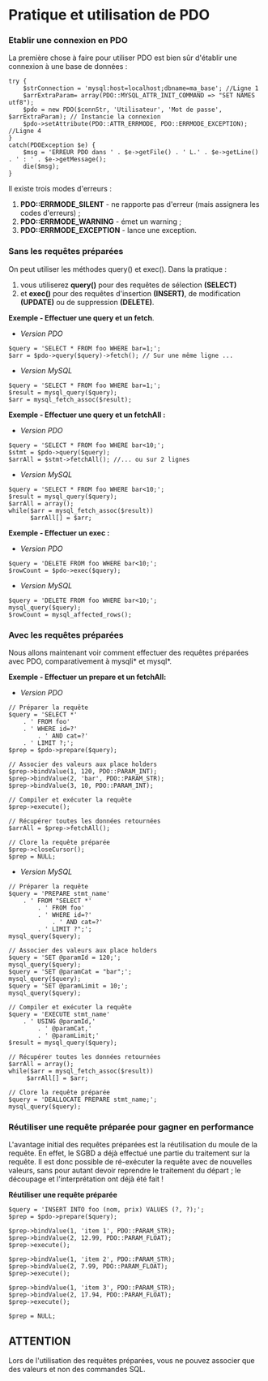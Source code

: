 # Pratique et utilisation de PDO

### Etablir une connexion en PDO

La première chose à faire pour utiliser PDO est bien sûr d'établir une connexion à une base de données :

```
try {
    $strConnection = 'mysql:host=localhost;dbname=ma_base'; //Ligne 1
    $arrExtraParam= array(PDO::MYSQL_ATTR_INIT_COMMAND => "SET NAMES utf8");
    $pdo = new PDO($connStr, 'Utilisateur', 'Mot de passe', $arrExtraParam); // Instancie la connexion
    $pdo->setAttribute(PDO::ATTR_ERRMODE, PDO::ERRMODE_EXCEPTION); //Ligne 4
}
catch(PDOException $e) {
    $msg = 'ERREUR PDO dans ' . $e->getFile() . ' L.' . $e->getLine() . ' : ' . $e->getMessage();
    die($msg);
}
```

Il existe trois modes d'erreurs :

1. **PDO::ERRMODE_SILENT** - ne rapporte pas d'erreur (mais assignera les codes d'erreurs) ;
2. **PDO::ERRMODE_WARNING** - émet un warning ;
3. **PDO::ERRMODE_EXCEPTION** - lance une exception.

### Sans les requêtes préparées

On peut utiliser les méthodes query() et exec().
Dans la pratique :

1. vous utiliserez **query()** pour des requêtes de sélection **(SELECT)**
2. et **exec()** pour des requêtes d'insertion **(INSERT)**, de modification **(UPDATE)** ou de suppression **(DELETE)**.

**Exemple - Effectuer une query et un fetch**.

-   _Version PDO_

```
$query = 'SELECT * FROM foo WHERE bar=1;';
$arr = $pdo->query($query)->fetch(); // Sur une même ligne ...
```

-   _Version MySQL_

```
$query = 'SELECT * FROM foo WHERE bar=1;';
$result = mysql_query($query);
$arr = mysql_fetch_assoc($result);
```

**Exemple - Effectuer une query et un fetchAll :**

-   _Version PDO_

```
$query = 'SELECT * FROM foo WHERE bar<10;';
$stmt = $pdo->query($query);
$arrAll = $stmt->fetchAll(); //... ou sur 2 lignes
```

-   _Version MySQL_

```
$query = 'SELECT * FROM foo WHERE bar<10;';
$result = mysql_query($query);
$arrAll = array();
while($arr = mysql_fetch_assoc($result))
      $arrAll[] = $arr;
```

**Exemple - Effectuer un exec :**

-   _Version PDO_

```
$query = 'DELETE FROM foo WHERE bar<10;';
$rowCount = $pdo->exec($query);
```

-   _Version MySQL_

```
$query = 'DELETE FROM foo WHERE bar<10;';
mysql_query($query);
$rowCount = mysql_affected_rows();
```

### Avec les requêtes préparées

Nous allons maintenant voir comment effectuer des requêtes préparées avec PDO, comparativement à mysqli* et mysql*.

**Exemple - Effectuer un prepare et un fetchAll:**

-   _Version PDO_

```
// Préparer la requête
$query = 'SELECT *'
	. ' FROM foo'
	. ' WHERE id=?'
		. ' AND cat=?'
	. ' LIMIT ?;';
$prep = $pdo->prepare($query);

// Associer des valeurs aux place holders
$prep->bindValue(1, 120, PDO::PARAM_INT);
$prep->bindValue(2, 'bar', PDO::PARAM_STR);
$prep->bindValue(3, 10, PDO::PARAM_INT);

// Compiler et exécuter la requête
$prep->execute();

// Récupérer toutes les données retournées
$arrAll = $prep->fetchAll();

// Clore la requête préparée
$prep->closeCursor();
$prep = NULL;
```

-   _Version MySQL_

```
// Préparer la requête
$query = 'PREPARE stmt_name'
	. ' FROM "SELECT *'
		. ' FROM foo'
		. ' WHERE id=?'
			. ' AND cat=?'
		. ' LIMIT ?";';
mysql_query($query);

// Associer des valeurs aux place holders
$query = 'SET @paramId = 120;';
mysql_query($query);
$query = 'SET @paramCat = "bar";';
mysql_query($query);
$query = 'SET @paramLimit = 10;';
mysql_query($query);

// Compiler et exécuter la requête
$query = 'EXECUTE stmt_name'
	. ' USING @paramId,'
		. ' @paramCat,'
		. ' @paramLimit;'
$result = mysql_query($query);

// Récupérer toutes les données retournées
$arrAll = array();
while($arr = mysql_fetch_assoc($result))
     $arrAll[] = $arr;

// Clore la requête préparée
$query = 'DEALLOCATE PREPARE stmt_name;';
mysql_query($query);
```

### Réutiliser une requête préparée pour gagner en performance

L'avantage initial des requêtes préparées est la réutilisation du moule de la requête.
En effet, le SGBD a déjà effectué une partie du traitement sur la requête.
Il est donc possible de ré-exécuter la requête avec de nouvelles valeurs, sans pour autant devoir reprendre le traitement du départ ; le découpage et l'interprétation ont déjà été fait !

**Réutiliser une requête préparée**

```
$query = 'INSERT INTO foo (nom, prix) VALUES (?, ?);';
$prep = $pdo->prepare($query);

$prep->bindValue(1, 'item 1', PDO::PARAM_STR);
$prep->bindValue(2, 12.99, PDO::PARAM_FLOAT);
$prep->execute();

$prep->bindValue(1, 'item 2', PDO::PARAM_STR);
$prep->bindValue(2, 7.99, PDO::PARAM_FLOAT);
$prep->execute();

$prep->bindValue(1, 'item 3', PDO::PARAM_STR);
$prep->bindValue(2, 17.94, PDO::PARAM_FLOAT);
$prep->execute();

$prep = NULL;
```

## ATTENTION

Lors de l'utilisation des requêtes préparées, vous ne pouvez associer que des valeurs et non des commandes SQL.
